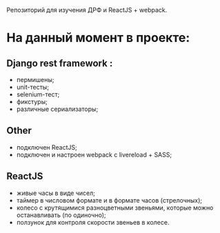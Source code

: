 Репозиторий для изучения ДРФ и ReactJS + webpack.

На данный момент в проекте: 
===========================
 Django rest framework : 
 ---
- пермишены; 
- unit-тесты; 
- selenium-тест; 
- фикстуры; 
- различные сериализаторы;

Other
 ---
- подключен ReactJS;
- подключен и настроен webpack с livereload + SASS;

 ReactJS
 ---
- живые часы в виде чисел;
- таймер в числовом формате и в формате часов (cтрелочных);
- колесо с крутящимися разноцветными звеньями, которые можно останавливать (по одиночно);
- ползунок для контроля скорости звеньев в колесе.